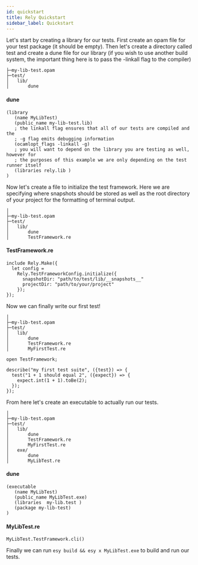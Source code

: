 ```yaml
---
id: quickstart
title: Rely Quickstart
sidebar_label: Quickstart
---
```


Let's start by creating a library for our tests. First create an opam file for your test package (it should be empty). Then let's create a directory called test and create a dune file for our library (if you wish to use another build system, the important thing here is to pass the -linkall flag to the compiler)
```
├─my-lib-test.opam
├─test/
│   lib/
│       dune
```

#### dune
```
(library
   (name MyLibTest)
   (public_name my-lib-test.lib)
   ; the linkall flag ensures that all of our tests are compiled and the
   ; -g flag emits debugging information
   (ocamlopt_flags -linkall -g)
   ; you will want to depend on the library you are testing as well, however for
   ; the purposes of this example we are only depending on the test runner itself
   (libraries rely.lib )
)
```

Now let's create a file to initialize the test framework. Here we are specifying where snapshots should be stored as well as the root directory of your project for the formatting of terminal output.
```
│
├─my-lib-test.opam
├─test/
│   lib/
│       dune
│       TestFramework.re
```

#### TestFramework.re
```reason
include Rely.Make({
  let config =
    Rely.TestFrameworkConfig.initialize({
      snapshotDir: "path/to/test/lib/__snapshots__"
      projectDir: "path/to/your/project"
    });
});
```

Now we can finally write our first test!
```
│
├─my-lib-test.opam
├─test/
│   lib/
│       dune
│       TestFramework.re
│       MyFirstTest.re
```

```reason
open TestFramework;

describe("my first test suite", ({test}) => {
  test("1 + 1 should equal 2", ({expect}) => {
    expect.int(1 + 1).toBe(2);
  });
});
```

From here let's create an executable to actually run our tests.
```
│
├─my-lib-test.opam
├─test/
│   lib/
│       dune
│       TestFramework.re
│       MyFirstTest.re
│   exe/
│       dune
│       MyLibTest.re
```

#### dune
```
(executable
   (name MyLibTest)
   (public_name MyLibTest.exe)
   (libraries  my-lib.test )
   (package my-lib-test)
)
```

#### MyLibTest.re
```reason
MyLibTest.TestFramework.cli()
```

Finally we can run `esy build && esy x MyLibTest.exe` to build and run our tests.
